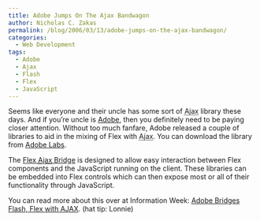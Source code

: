 ```yaml
---
title: Adobe Jumps On The Ajax Bandwagon
author: Nicholas C. Zakas
permalink: /blog/2006/03/13/adobe-jumps-on-the-ajax-bandwagon/
categories:
  - Web Development
tags:
  - Adobe
  - Ajax
  - Flash
  - Flex
  - JavaScript
---
```

Seems like everyone and their uncle has some sort of <acronym title="Asynchronous JavaScript + XML">Ajax</acronym> library these days. And if you&#8217;re uncle is <a title="Adobe" rel="external" href="http://www.adobe.com">Adobe</a>, then you definitely need to be paying closer attention. Without too much fanfare, Adobe released a couple of libraries to aid in the mixing of Flex with <acronym title="Asynchronous JavaScript + XML">Ajax</acronym>. You can download the library from <a title="Adobe Labs" rel="external" href="http://labs.macromedia.com/">Adobe Labs</a>.

The <a title="Flex Ajax Bridge" rel="external" href="http://labs.macromedia.com/wiki/index.php/Flex_Framework:FABridge">Flex <acronym title="Asynchronous JavaScript + XML">Ajax</acronym> Bridge</a> is designed to allow easy interaction between Flex components and the JavaScript running on the client. These libraries can be embedded into Flex controls which can then expose most or all of their functionality through JavaScript.

You can read more about this over at Information Week: <a title="Adobe Bridges Flash, Flex with AJAX" rel="external" href="http://www.eweek.com/article2/0,1895,1935479,00.asp">Adobe Bridges Flash, Flex with AJAX</a>. (hat tip: Lonnie)
